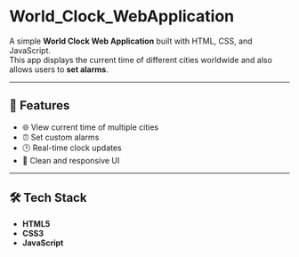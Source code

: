 # World_Clock_WebApplication

A simple **World Clock Web Application** built with HTML, CSS, and JavaScript.  
This app displays the current time of different cities worldwide and also allows users to **set alarms**.

---

## 🚀 Features
- 🌐 View current time of multiple cities
- ⏰ Set custom alarms
- 🕒 Real-time clock updates
- 🎨 Clean and responsive UI

---

## 🛠️ Tech Stack
- **HTML5**
- **CSS3**
- **JavaScript**

